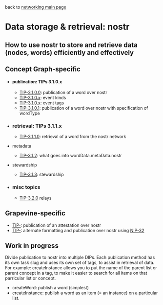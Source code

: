back to [networking main page](https://github.com/wds4/tapestry-protocol/blob/main/tips/networking/README.md)

Data storage & retrieval: nostr
=====
How to use nostr to store and retrieve data (nodes, words) efficiently and effectively
-----

## Concept Graph-specific

- #### publication: TIPs 3.1.0.x
  - [TIP-3.1.0.0](publication.md): publication of a word over nostr
  - [TIP-3.1.0.x](kinds.md): event kinds
  - [TIP-3.1.0.x](tags.md): event tags
  - [TIP-3.1.0.1](publicationByWordType.md): publication of a word over nostr with specification of wordType

- ### retrieval: TIPs 3.1.1.x
  - [TIP-3.1.1.0](retrieval.md): retrieval of a word from the nostr network

- metadata
  - [TIP-3.1.2](.md): what goes into wordData.metaData.nostr

- stewardship
  - [TIP-3.1.3](.md): stewardship

- ### misc topics
  - [TIP-3.2.0](relays.md) relays

## Grapevine-specific

- [TIP-](.md): publication of an attestation over nostr
- [TIP-](.md): alternate formatting and publication over nostr using [NIP-32](https://github.com/staab/nips/blob/nip-32-labeling/32.md)

## Work in progress

Divide publication to nostr into multiple DIPs. Each publication method has its own task slug and uses its own set of tags, to assist in retrieval of data. For example: createInstance allows you to put the name of the parent list or parent concept in a tag, to make it easier to search for all items on that parricular list or concept.

- createWord: publish a word (simplest)
- createInstance: publish a word as an item (= an instance) on a particular list. 
